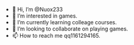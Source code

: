 - 👋 Hi, I’m @Nuox233
- 👀 I’m interested in games.
- 🌱 I’m currently learning colleage courses.
- 💞️ I’m looking to collaborate on playing games.
- 📫 How to reach me qq1161294165.

<!---
Nuox233/Nuox233 is a ✨ special ✨ repository because its `README.md` (this file) appears on your GitHub profile.
You can click the Preview link to take a look at your changes.
--->
